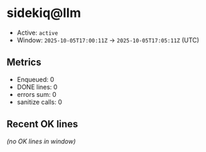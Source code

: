 # sidekiq@llm

- Active: `active`
- Window: `2025-10-05T17:00:11Z` → `2025-10-05T17:05:11Z` (UTC)

## Metrics
- Enqueued: 0
- DONE lines: 0
- errors sum: 0
- sanitize calls: 0

## Recent OK lines
_(no OK lines in window)_
